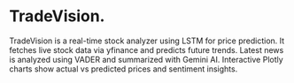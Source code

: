 # TradeVision.
TradeVision is a real-time stock analyzer using LSTM for price prediction. It fetches live stock data via yfinance and predicts future trends. Latest news is analyzed using VADER and summarized with Gemini AI. Interactive Plotly charts show actual vs predicted prices and sentiment insights.
